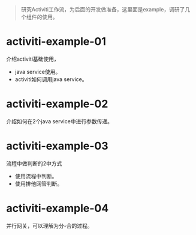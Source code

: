 ﻿> 研究Activiti工作流，为后面的开发做准备，这里面是example，调研了几个组件的使用。

# activiti-example-01

介绍activiti基础使用，
- java service使用。
- activiti如何调用java service。

# activiti-example-02

介绍如何在2个java service中进行参数传递。

# activiti-example-03

流程中做判断的2中方式
- 使用流程中判断。
- 使用排他网管判断。

# activiti-example-04

并行网关，可以理解为分-合的过程。